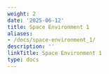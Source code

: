 ```yaml
---
weight: 2
date: '2025-06-12'
title: Space Environment 1
aliases:
- /docs/space-environment_1/
description: ''
linkTitle: Space Environment 1
type: docs
---
```


